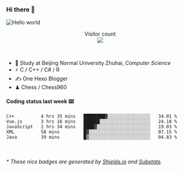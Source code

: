 ### Hi there 👋


<img src="https://raw.githubusercontent.com/sagar-viradiya/sagar-viradiya/master/resources/banner.png" alt="Hello world">
<p align="center"> 
  Visitor count<br/>
  <img src="https://profile-counter.glitch.me/youszoe/count.svg" />
</p>

<br/>


- 🍻  Study at Beijing Normal University Zhuhai, _Computer Science_
- ⚡  C / C++ / C# / R
- ✍️  One Hexo Blogger
- ♟  Chess / Chess960 


#### Coding status last week ⌨️

<!--START_SECTION:waka-->
```text
C++          4 hrs 35 mins   ████████▓░░░░░░░░░░░░░░░░   34.01 % 
Vue.js       3 hrs 16 mins   ██████░░░░░░░░░░░░░░░░░░░   24.18 % 
JavaScript   2 hrs 34 mins   ████▓░░░░░░░░░░░░░░░░░░░░   19.03 % 
XML          58 mins         █▓░░░░░░░░░░░░░░░░░░░░░░░   07.15 % 
Java         39 mins         █▒░░░░░░░░░░░░░░░░░░░░░░░   04.83 % 
```
<!--END_SECTION:waka-->

<br/>
<center><img src="http://ghchart.rshah.org/409ba5/yousazoe" alt="" /></center>


<h6>* These nice badges are generated by <a href="https://shields.io/">Shields.io</a> and <a href="https://github.com/spencerwooo/Substats">Substats</a>.</h6>
